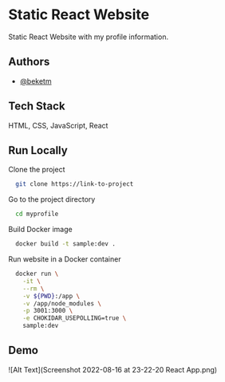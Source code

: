 
# Static React Website 

Static React Website with my profile information.
## Authors

- [@beketm](https://github.com/beketm)


## Tech Stack

HTML, CSS, JavaScript, React

## Run Locally

Clone the project

```bash
  git clone https://link-to-project
```

Go to the project directory

```bash
  cd myprofile
```

Build Docker image

```bash
  docker build -t sample:dev .
```

Run website in a Docker container

```bash
  docker run \
    -it \
    --rm \
    -v ${PWD}:/app \
    -v /app/node_modules \
    -p 3001:3000 \
    -e CHOKIDAR_USEPOLLING=true \
    sample:dev
```


## Demo

![Alt Text](Screenshot 2022-08-16 at 23-22-20 React App.png)